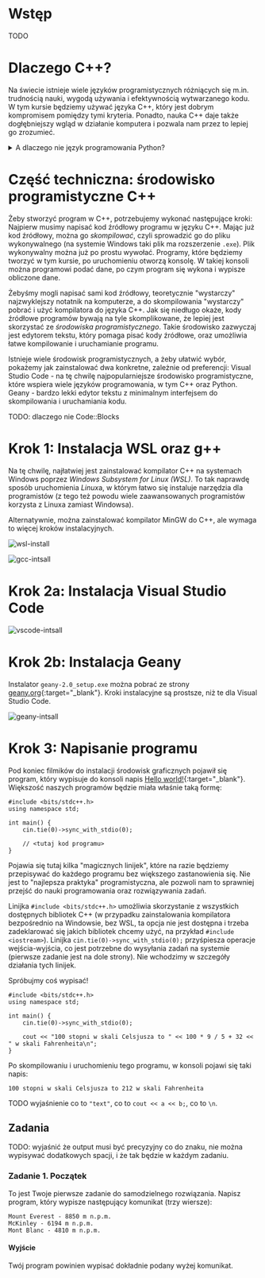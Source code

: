 # Wstęp

TODO

# Dlaczego C++?

Na świecie istnieje wiele języków programistycznych różniących się m.in. trudnością nauki, wygodą używania i efektywnością wytwarzanego kodu.
W tym kursie będziemy używać języka C++, który jest dobrym kompromisem pomiędzy tymi kryteria.
Ponadto, nauka C++ daje także dogłębniejszy wgląd w działanie komputera i pozwala nam przez to lepiej go zrozumieć.


<details>
<summary>
A dlaczego nie język programowania Python?
</summary>

Język Python jest łatwiejszy do nauki niż C++, ale programy napisane w języku Python są na ogół wolniejsze i trudniej zrozumieć jak one dokładniej działają na komputerze.
Do nauki do matury zaleca się nauczyć się albo języka Python (prostszy do nauki), albo języka C++ (szybki, dokładniej się rozumie jak działają programy).
Do zawodów programistycznych (takich jak Olimpiada Informatyczna lub Olimpiada Informatyczna Juniorów) zaleca się użycie C++, ponieważ programy napisane w języku Python mogą być za wolne.
Istnieją też inne języki programowania, na przykład Java, ale zazwyczaj nie dorównują językom C++ oraz Python w aspektach prędkości lub początkowej nauki.

</details>

# Część techniczna: środowisko programistyczne C++

Żeby stworzyć program w C++, potrzebujemy wykonać następujące kroki:
Najpierw musimy napisać kod źródłowy programu w języku C++.
Mając już kod źródłowy, można go *skompilować*, czyli sprowadzić go do pliku wykonywalnego (na systemie Windows taki plik ma rozszerzenie `.exe`).
Plik wykonywalny można już po prostu wywołać.
Programy, które będziemy tworzyć w tym kursie, po uruchomieniu otworzą konsolę.
W takiej konsoli można programowi podać dane, po czym program się wykona i wypisze obliczone dane.

Żebyśmy mogli napisać sami kod źródłowy, teoretycznie "wystarczy" najzwyklejszy notatnik na komputerze, a do skompilowania "wystarczy" pobrać i użyć kompilatora do języka C++.
Jak się niedługo okaże, kody źródłowe programów bywają na tyle skomplikowane, że lepiej jest skorzystać ze *środowiska programistycznego*.
Takie środowisko zazwyczaj jest edytorem tekstu, który pomaga pisać kody źródłowe, oraz umożliwia łatwe kompilowanie i uruchamianie programu.

Istnieje wiele środowisk programistycznych, a żeby ułatwić wybór, pokażemy jak zainstalować dwa konkretne, zależnie od preferencji:
Visual Studio Code - na tę chwilę najpopularniejsze środowisko programistyczne, które wspiera wiele języków programowania, w tym C++ oraz Python.
Geany - bardzo lekki edytor tekstu z minimalnym interfejsem do skompilowania i uruchamiania kodu.

TODO: dlaczego nie Code::Blocks

# Krok 1: Instalacja WSL oraz g++

Na tę chwilę, najłatwiej jest zainstalować kompilator C++ na systemach Windows poprzez *Windows Subsystem for Linux (WSL)*.
To tak naprawdę sposób uruchomienia *Linux*a, w którym łatwo się instaluje narzędzia dla programistów (z tego też powodu wiele zaawansowanych programistów korzysta z Linuxa zamiast Windowsa).

Alternatywnie, można zainstalować kompilator MinGW do C++, ale wymaga to więcej kroków instalacyjnych.

<!--
TODO
<video width="600" controls>
<source src="path_file.mp4" type="video/mp4">
Twoja przeglądarka nie wspiera odtwarzania filmów.
</video>
-->

![wsl-install](wsl-install.gif)

![gcc-intsall](gcc-install.gif)


# Krok 2a: Instalacja Visual Studio Code

![vscode-intsall](vscode-install.gif)

# Krok 2b: Instalacja Geany

Instalator `geany-2.0_setup.exe` można pobrać ze strony [geany.org](https://www.geany.org/download/releases/){:target="\_blank"}.
Kroki instalacyjne są prostsze, niż te dla Visual Studio Code.

![geany-intsall](geany-install.gif)

# Krok 3: Napisanie programu

Pod koniec filmików do instalacji środowisk graficznych pojawił się program, który wypisuje do konsoli napis [Hello world!](https://pl.wikipedia.org/wiki/Hello_world){:target="\_blank"}.
Większość naszych programów będzie miała właśnie taką formę:
```
#include <bits/stdc++.h>
using namespace std;

int main() {
    cin.tie(0)->sync_with_stdio(0);

    // <tutaj kod programu>
}
```

Pojawia się tutaj kilka "magicznych linijek", które na razie będziemy przepisywać do każdego programu bez większego zastanowienia się.
Nie jest to "najlepsza praktyka" programistyczna, ale pozwoli nam to sprawniej przejść do nauki programowania oraz rozwiązywania zadań.

Linijka `#include <bits/stdc++.h>` umożliwia skorzystanie z wszystkich dostępnych bibliotek C++ (w przypadku zainstalowania kompilatora bezpośrednio na Windowsie, bez WSL, ta opcja nie jest dostępna i trzeba zadeklarować się jakich bibliotek chcemy użyć, na przykład `#include <iostream>`).
Linijka `cin.tie(0)->sync_with_stdio(0);` przyśpiesza operacje wejścia-wyjścia, co jest potrzebne do wysyłania zadań na systemie (pierwsze zadanie jest na dole strony).
Nie wchodzimy w szczegóły działania tych linijek.

Spróbujmy coś wypisać!
```
#include <bits/stdc++.h>
using namespace std;

int main() {
    cin.tie(0)->sync_with_stdio(0);

    cout << "100 stopni w skali Celsjusza to " << 100 * 9 / 5 + 32 << " w skali Fahrenheita\n";
}
```
Po skompilowaniu i uruchomieniu tego programu, w konsoli pojawi się taki napis:
```
100 stopni w skali Celsjusza to 212 w skali Fahrenheita
```

TODO wyjaśnienie co to `"text"`, co to `cout << a << b;`, co to `\n`.

## Zadania

TODO: wyjaśnić że output musi być precyzyjny co do znaku, nie można wypisywać dodatkowych spacji, i że tak będzie w każdym zadaniu.

### Zadanie 1. Początek

To jest Twoje pierwsze zadanie do samodzielnego rozwiązania.
Napisz program, który wypisze następujący komunikat (trzy wiersze):

````
Mount Everest - 8850 m n.p.m.
McKinley - 6194 m n.p.m.
Mont Blanc - 4810 m n.p.m.
````

#### Wyjście

Twój program powinien wypisać dokładnie podany wyżej komunikat.
